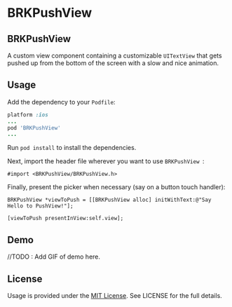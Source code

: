 BRKPushView
=================

## BRKPushView

A custom view component containing a customizable `UITextView` that gets pushed up from the bottom of the screen with a slow and nice animation. 

## Usage



Add the dependency to your `Podfile`:

```ruby
platform :ios
...
pod 'BRKPushView'
...
```

Run `pod install` to install the dependencies.

Next, import the header file wherever you want to use `BRKPushView `:

```objc
#import <BRKPushView/BRKPushView.h> 
```

Finally, present the picker when necessary (say on a button touch handler):

```objc
BRKPushView *viewToPush = [[BRKPushView alloc] initWithText:@"Say Hello to PushView!"];

[viewToPush presentInView:self.view];
```

## Demo

//TODO : Add GIF of demo here. 


## License

Usage is provided under the [MIT License](http://http://opensource.org/licenses/mit-license.php).  See LICENSE for the full details.